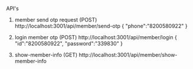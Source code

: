 API's

1. member send otp request (POST)
http://localhost:3001/api/member/send-otp
{
  "phone":"8200580922"
}

2. login member otp (POST)
http://localhost:3001/api/member/login
{
  "id":"8200580922",
  "password":"339830"
}

3. show-member-info (GET)
http://localhost:3001/api/member/show-member-info